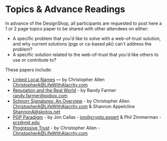 Topics & Advance Readings
====

In advance of the DesignShop, all participants are requested to post here a 1 or 2 page topics paper to be shared with other attendees on either:
* A specific problem that you'd like to solve with a web-of-trust solution, and why current solutions (pgp or ca-based pki) can't address the problem?
* A specific solution related to the web-of-trust that you'd like others to use or contribute to?

These papers include:
* [Linked Local Names](https://github.com/WebOfTrustInfo/rebooting-the-web-of-trust/blob/master/topics-and-advance-readings/linked-local-names.md) — by Christopher Allen ChristopherA@LifeWithAlacrity.com
* [Reputation and the Real World](https://github.com/WebOfTrustInfo/rebooting-the-web-of-trust/blob/master/topics-and-advance-readings/ReputationAndTheRealWorld.md) - by Randy Farmer randy.farmer@pobox.com
* [Schnorr Signatures: An Overview](https://github.com/WebOfTrustInfo/rebooting-the-web-of-trust/blob/master/topics-and-advance-readings/Schnorr-Signatures--An-Overview.md) - by Christopher Allen ChristopherA@LifeWithAlacrity.com & Shannon Appelcline ShannonA@skotos.net
* [PGP Paradigm](https://github.com/WebOfTrustInfo/rebooting-the-web-of-trust/blob/master/topics-and-advance-readings/PGP-Paradigm.pdf) - by Jon Callas - jon@crypto.expert & Phil Zimmerman - prz@mit.edu
* [Progressive Trust](https://github.com/WebOfTrustInfo/rebooting-the-web-of-trust/blob/master/topics-and-advance-readings/progressive-trust.md) - by Christopher Allen - ChristopherA@LifeWithAlacrity.com
